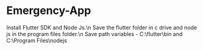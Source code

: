 # Emergency-App
Install Flutter SDK and Node Js.\n
Save the flutter folder in c drive and node js in the program files folder.\n
Save path variables - C:\flutter\bin and C:\Program Files\nodejs
